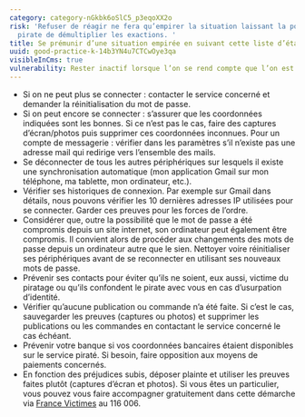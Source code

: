```yaml
---
category: category-nGkbk6oSlC5_p3eqoXX2o
risk: 'Refuser de réagir ne fera qu’empirer la situation laissant la possibilité au
  pirate de démultiplier les exactions. '
title: Se prémunir d’une situation empirée en suivant cette liste d’étapes
uuid: good-practice-k-14b3YN4u7CTCwOye3qa
visibleInCms: true
vulnerability: Rester inactif lorsque l’on se rend compte que l’on est piraté.
---
```


* Si on ne peut plus se connecter : contacter le service concerné et demander la réinitialisation du mot de passe. 
* Si on peut encore se connecter : s’assurer que les coordonnées indiquées sont les bonnes. Si ce n’est pas le cas, faire des captures d’écran/photos puis supprimer ces coordonnées inconnues. Pour un compte de messagerie : vérifier dans les paramètres s’il n’existe pas une adresse mail qui redirige vers l’ensemble des mails.
* Se déconnecter de tous les autres périphériques sur lesquels il existe une synchronisation automatique (mon application Gmail sur mon téléphone, ma tablette, mon ordinateur, etc.).
* Vérifier ses historiques de connexion. Par exemple sur Gmail dans détails, nous pouvons vérifier les 10 dernières adresses IP utilisées pour se connecter. Garder ces preuves pour les forces de l’ordre.
* Considérer que, outre la possibilité que le mot de passe a été compromis depuis un site internet, son ordinateur peut également être compromis. Il convient alors de procéder aux changements des mots de passe depuis un ordinateur autre que le sien. Nettoyer voire réinitialiser ses périphériques avant de se reconnecter en utilisant ses nouveaux mots de passe.
* Prévenir ses contacts pour éviter qu’ils ne soient, eux aussi, victime du piratage ou qu’ils confondent le pirate avec vous en cas d’usurpation d’identité.
* Vérifier qu’aucune publication ou commande n’a été faite. Si c’est le cas, sauvegarder les preuves (captures ou photos) et supprimer les publications ou les commandes en contactant le service concerné le cas échéant. 
* Prévenir votre banque si vos coordonnées bancaires étaient disponibles sur le service piraté. Si besoin, faire opposition aux moyens de paiements concernés.
* En fonction des préjudices subis, déposer plainte et utiliser les preuves faites plutôt (captures d’écran et photos). Si vous êtes un particulier, vous pouvez vous faire accompagner gratuitement dans cette démarche via [France Victimes](https://www.france-victimes.fr/) au 116 006.